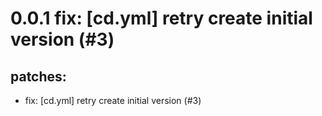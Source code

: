 # 0.0.1 fix: [cd.yml] retry create initial version (#3)

## patches:
* fix: [cd.yml] retry create initial version (#3)

